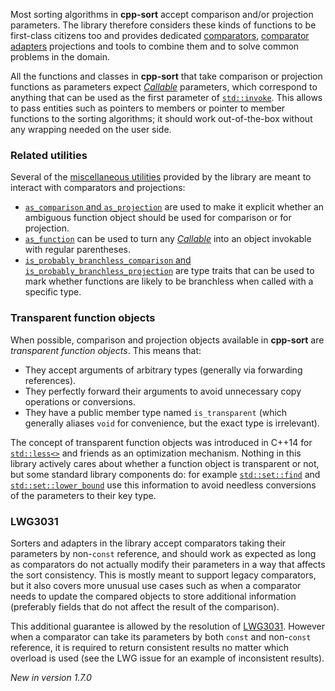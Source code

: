Most sorting algorithms in **cpp-sort** accept comparison and/or projection parameters. The library therefore considers these kinds of functions to be first-class citizens too and provides dedicated [comparators][comparators], [comparator adapters][comparator-adapters] projections and tools to combine them and to solve common problems in the domain.

All the functions and classes in **cpp-sort** that take comparison or projection functions as parameters expect [*Callable*][callable] parameters, which correspond to anything that can be used as the first parameter of [`std::invoke`][std-invoke]. This allows to pass entities such as pointers to members or pointer to member functions to the sorting algorithms; it should work out-of-the-box without any wrapping needed on the user side.

### Related utilities

Several of the [miscellaneous utilities][utilities] provided by the library are meant to interact with comparators and projections:
- [`as_comparison` and `as_projection`][as-comparison-as-projection] are used to make it explicit whether an ambiguous function object should be used for comparison or for projection.
- [`as_function`][as-function] can be used to turn any [*Callable*][callable] into an object invokable with regular parentheses.
- [`is_probably_branchless_comparison` and `is_probably_branchless_projection`][branchless-traits] are type traits that can be used to mark whether functions are likely to be branchless when called with a specific type.

### Transparent function objects

When possible, comparison and projection objects available in **cpp-sort** are *transparent function objects*. This means that:
* They accept arguments of arbitrary types (generally via forwarding references).
* They perfectly forward their arguments to avoid unnecessary copy operations or conversions.
* They have a public member type named `is_transparent` (which generally aliases `void` for convenience, but the exact type is irrelevant).

The concept of transparent function objects was introduced in C++14 for [`std::less<>`][std-less-void] and friends as an optimization mechanism. Nothing in this library actively cares about whether a function object is transparent or not, but some standard library components do: for example [`std::set::find`][std-set-find] and [`std::set::lower_bound`][std-set-lower-bound] use this information to avoid needless conversions of the parameters to their key type.

### LWG3031

Sorters and adapters in the library accept comparators taking their parameters by non-`const` reference, and should work as expected as long as comparators do not actually modify their parameters in a way that affects the sort consistency. This is mostly meant to support legacy comparators, but it also covers more unusual use cases such as when a comparator needs to update the compared objects to store additional information (preferably fields that do not affect the result of the comparison).

This additional guarantee is allowed by the resolution of [LWG3031][lwg3031]. However when a comparator can take its parameters by both `const` and non-`const` reference, it is required to return consistent results no matter which overload is used (see the LWG issue for an example of inconsistent results).

*New in version 1.7.0*


  [as-comparison-as-projection]: Miscellaneous-utilities.md#as_comparison-and-as_projection
  [as-function]: Miscellaneous-utilities.md#as_function
  [branchless-traits]: Miscellaneous-utilities.md#branchless-traits
  [callable]: https://en.cppreference.com/w/cpp/named_req/Callable
  [comparator-adapters]: Comparator-adapters.md
  [comparators]: Comparators.md
  [lwg3031]: https://wg21.link/LWG3031
  [std-invoke]: https://en.cppreference.com/w/cpp/utility/functional/invoke
  [std-less-void]: https://en.cppreference.com/w/cpp/utility/functional/less_void
  [std-set-find]: https://en.cppreference.com/w/cpp/container/set/find
  [std-set-lower-bound]: https://en.cppreference.com/w/cpp/container/set/lower_bound
  [utilities]: Miscellaneous-utilities.md
